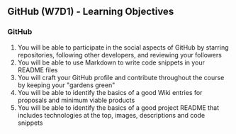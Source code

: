 ## GitHub (W7D1) - Learning Objectives

### GitHub
1. You will be able to participate in the social aspects of GitHub by starring repositories, following other developers, and reviewing your followers
2. You will be able to use Markdown to write code snippets in your README files
3. You will craft your GitHub profile and contribute throughout the course by keeping your "gardens green"
4. You will be able to identify the basics of a good Wiki entries for proposals and minimum viable products
5. You will be able to identify the basics of a good project README that includes technologies at the top, images, descriptions and code snippets
